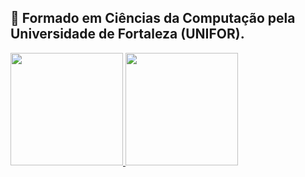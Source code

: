 ## :book: Formado em Ciências da Computação pela Universidade de Fortaleza (UNIFOR). 

<div>
<a href="https://github.com/Renato0402">
<img height="180em" src="https://github-readme-stats.vercel.app/api/top-langs/?username=Renato0402&layout=compact&langs_count=7&theme=dracula"/>
<img height="180em" src="https://github-readme-stats.vercel.app/api?username=Renato0402&show_icons=true&theme=dracula&include_all_commits=true&count_private=true"/>
</div>
<!--
**Renato0402/Renato0402** is a ✨ _special_ ✨ repository because its `README.md` (this file) appears on your GitHub profile.

Here are some ideas to get you started:


- 🌱 I’m currently learning ...
- 👯 I’m looking to collaborate on ...
- 🤔 I’m looking for help with ...
- 💬 Ask me about ...
- 📫 How to reach me: ...
- 😄 Pronouns: ...
- ⚡ Fun fact: ...
-->
